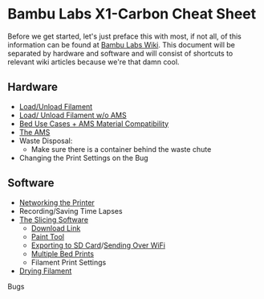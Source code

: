 # Bambu Labs X1-Carbon Cheat Sheet

Before we get started, let's just preface this with most, if not all, of this information can be found at [Bambu Labs Wiki](https://wiki.bambulab.com/en/home). This document will be separated by hardware and software and will consist of shortcuts to relevant wiki articles because we're that damn cool.

## Hardware

- [Load/Unload Filament](https://wiki.bambulab.com/en/x1/manual/ams-setup-and-filament-loading)
- [Load/ Unload Filament w/o AMS](https://wiki.bambulab.com/en/x1/manual/loading-filament)
- [Bed Use Cases + AMS Material Compatibility](https://wiki.bambulab.com/en/general/filament-guide-material-table)
- [The AMS](https://wiki.bambulab.com/en/ams/manual)
- Waste Disposal:
  - Make sure there is a container behind the waste chute
- Changing the Print Settings on the Bug

## Software

- [Networking the Printer](https://wiki.bambulab.com/en/x1/manual/setup-for-first-print)
- Recording/Saving Time Lapses
- [The Slicing Software](https://wiki.bambulab.com/en/software/bambu-studio/studio-pages-outline)
    - [Download Link](https://slicingsoftware.bambulab.com)
    - [Paint Tool](https://wiki.bambulab.com/en/software/bambu-studio/color-painting-tool)
    - [Exporting to SD Card](https://wiki.bambulab.com/en/software/bambu-studio/studio-quick-start)/[Sending Over WiFi](https://wiki.bambulab.com/en/x1/manual/print-from-bambu-studio)
    - [Multiple Bed Prints](https://wiki.bambulab.com/en/software/bambu-studio/plates_management)
    - Filament Print Settings
- [Drying Filament](https://wiki.bambulab.com/en/general/bambu-filament-drying-cover)

Bugs
